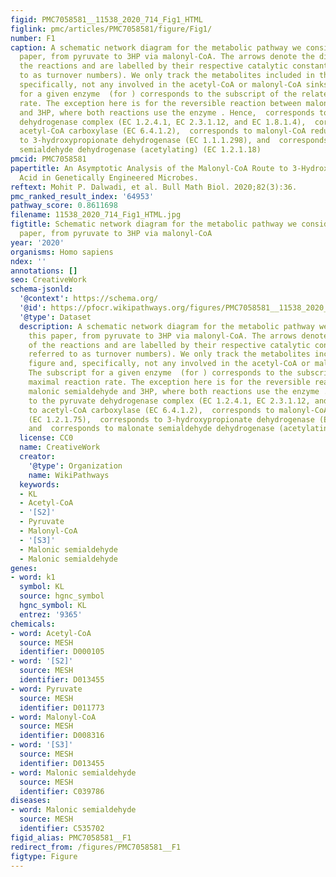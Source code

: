 ```yaml
---
figid: PMC7058581__11538_2020_714_Fig1_HTML
figlink: pmc/articles/PMC7058581/figure/Fig1/
number: F1
caption: A schematic network diagram for the metabolic pathway we consider in this
  paper, from pyruvate to 3HP via malonyl-CoA. The arrows denote the direction of
  the reactions and are labelled by their respective catalytic constants (also referred
  to as turnover numbers). We only track the metabolites included in this figure and,
  specifically, not any involved in the acetyl-CoA or malonyl-CoA sinks. The subscript
  for a given enzyme  (for ) corresponds to the subscript of the related maximal reaction
  rate. The exception here is for the reversible reaction between malonic semialdehyde
  and 3HP, where both reactions use the enzyme . Hence,  corresponds to the pyruvate
  dehydrogenase complex (EC 1.2.4.1, EC 2.3.1.12, and EC 1.8.1.4),  corresponds to
  acetyl-CoA carboxylase (EC 6.4.1.2),  corresponds to malonyl-CoA reductase (EC 1.2.1.75),  corresponds
  to 3-hydroxypropionate dehydrogenase (EC 1.1.1.298), and  corresponds to malonate
  semialdehyde dehydrogenase (acetylating) (EC 1.2.1.18)
pmcid: PMC7058581
papertitle: An Asymptotic Analysis of the Malonyl-CoA Route to 3-Hydroxypropionic
  Acid in Genetically Engineered Microbes.
reftext: Mohit P. Dalwadi, et al. Bull Math Biol. 2020;82(3):36.
pmc_ranked_result_index: '64953'
pathway_score: 0.8611698
filename: 11538_2020_714_Fig1_HTML.jpg
figtitle: Schematic network diagram for the metabolic pathway we consider in this
  paper, from pyruvate to 3HP via malonyl-CoA
year: '2020'
organisms: Homo sapiens
ndex: ''
annotations: []
seo: CreativeWork
schema-jsonld:
  '@context': https://schema.org/
  '@id': https://pfocr.wikipathways.org/figures/PMC7058581__11538_2020_714_Fig1_HTML.html
  '@type': Dataset
  description: A schematic network diagram for the metabolic pathway we consider in
    this paper, from pyruvate to 3HP via malonyl-CoA. The arrows denote the direction
    of the reactions and are labelled by their respective catalytic constants (also
    referred to as turnover numbers). We only track the metabolites included in this
    figure and, specifically, not any involved in the acetyl-CoA or malonyl-CoA sinks.
    The subscript for a given enzyme  (for ) corresponds to the subscript of the related
    maximal reaction rate. The exception here is for the reversible reaction between
    malonic semialdehyde and 3HP, where both reactions use the enzyme . Hence,  corresponds
    to the pyruvate dehydrogenase complex (EC 1.2.4.1, EC 2.3.1.12, and EC 1.8.1.4),  corresponds
    to acetyl-CoA carboxylase (EC 6.4.1.2),  corresponds to malonyl-CoA reductase
    (EC 1.2.1.75),  corresponds to 3-hydroxypropionate dehydrogenase (EC 1.1.1.298),
    and  corresponds to malonate semialdehyde dehydrogenase (acetylating) (EC 1.2.1.18)
  license: CC0
  name: CreativeWork
  creator:
    '@type': Organization
    name: WikiPathways
  keywords:
  - KL
  - Acetyl-CoA
  - '[S2]'
  - Pyruvate
  - Malonyl-CoA
  - '[S3]'
  - Malonic semialdehyde
  - Malonic semialdehyde
genes:
- word: k1
  symbol: KL
  source: hgnc_symbol
  hgnc_symbol: KL
  entrez: '9365'
chemicals:
- word: Acetyl-CoA
  source: MESH
  identifier: D000105
- word: '[S2]'
  source: MESH
  identifier: D013455
- word: Pyruvate
  source: MESH
  identifier: D011773
- word: Malonyl-CoA
  source: MESH
  identifier: D008316
- word: '[S3]'
  source: MESH
  identifier: D013455
- word: Malonic semialdehyde
  source: MESH
  identifier: C039786
diseases:
- word: Malonic semialdehyde
  source: MESH
  identifier: C535702
figid_alias: PMC7058581__F1
redirect_from: /figures/PMC7058581__F1
figtype: Figure
---
```

